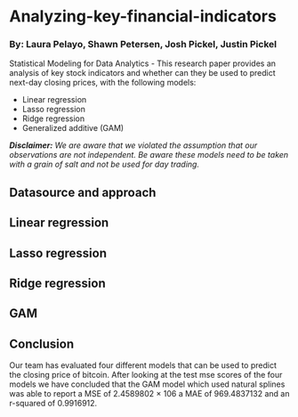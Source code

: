 # Analyzing-key-financial-indicators
### By: Laura Pelayo, Shawn Petersen, Josh Pickel, Justin Pickel
Statistical Modeling for Data Analytics - This research paper provides an analysis of key stock indicators and whether can they be used to predict next-day closing prices, with the following models:

- Linear regression
- Lasso regression 
- Ridge regression
- Generalized additive (GAM)

***Disclaimer:** We are aware that we violated the assumption that our observations are not independent. Be aware these models need to be taken with a grain of salt and not be used for day trading.*

## Datasource and approach

## Linear regression

## Lasso regression

## Ridge regression

## GAM

## Conclusion
Our team has evaluated four different models that can be used to predict the closing price of bitcoin. After looking at the test mse scores of the four models we have concluded that the GAM model which used natural splines was able to report a MSE of 2.4589802 × 106 a MAE of 969.4837132 and an r-squared of 0.9916912.

